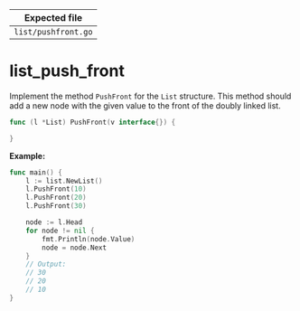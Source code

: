 | Expected file       |
| ------------------- |
| `list/pushfront.go` |

# list_push_front

Implement the method `PushFront` for the `List` structure. This method should add a new node with the given value to the front of the doubly linked list.

```go
func (l *List) PushFront(v interface{}) {

}
```

**Example:**

```go
func main() {
	l := list.NewList()
	l.PushFront(10)
	l.PushFront(20)
	l.PushFront(30)

	node := l.Head
	for node != nil {
		fmt.Println(node.Value)
		node = node.Next
	}
	// Output:
	// 30
	// 20
	// 10
}
```

